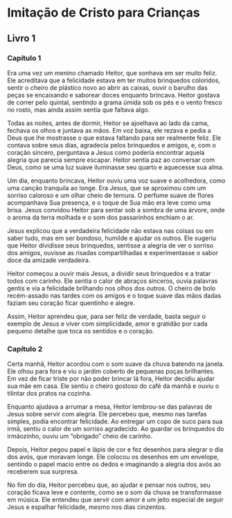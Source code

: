 # Imitação de Cristo para Crianças

## Livro 1

### Capítulo 1

Era uma vez um menino chamado Heitor, que sonhava em ser muito feliz. Ele acreditava que a felicidade estava em ter muitos brinquedos coloridos, sentir o cheiro de plástico novo ao abrir as caixas, ouvir o barulho das peças se encaixando e saborear doces enquanto brincava. Heitor gostava de correr pelo quintal, sentindo a grama úmida sob os pés e o vento fresco no rosto, mas ainda assim sentia que faltava algo.

Todas as noites, antes de dormir, Heitor se ajoelhava ao lado da cama, fechava os olhos e juntava as mãos. Em voz baixa, ele rezava e pedia a Deus que lhe mostrasse o que estava faltando para ser realmente feliz. Ele contava sobre seus dias, agradecia pelos brinquedos e amigos, e, com o coração sincero, perguntava a Jesus como poderia encontrar aquela alegria que parecia sempre escapar. Heitor sentia paz ao conversar com Deus, como se uma luz suave iluminasse seu quarto e aquecesse sua alma.

Um dia, enquanto brincava, Heitor ouviu uma voz suave e acolhedora, como uma canção tranquila ao longe. Era Jesus, que se aproximou com um sorriso caloroso e um olhar cheio de ternura. O perfume suave de flores acompanhava Sua presença, e o toque de Sua mão era leve como uma brisa. Jesus convidou Heitor para sentar sob a sombra de uma árvore, onde o aroma da terra molhada e o som dos passarinhos enchiam o ar.

Jesus explicou que a verdadeira felicidade não estava nas coisas ou em saber tudo, mas em ser bondoso, humilde e ajudar os outros. Ele sugeriu que Heitor dividisse seus brinquedos, sentisse a alegria de ver o sorriso dos amigos, ouvisse as risadas compartilhadas e experimentasse o sabor doce da amizade verdadeira.

Heitor começou a ouvir mais Jesus, a dividir seus brinquedos e a tratar todos com carinho. Ele sentia o calor de abraços sinceros, ouvia palavras gentis e via a felicidade brilhando nos olhos dos outros. O cheiro de bolo recém-assado nas tardes com os amigos e o toque suave das mãos dadas faziam seu coração ficar quentinho e alegre.

Assim, Heitor aprendeu que, para ser feliz de verdade, basta seguir o exemplo de Jesus e viver com simplicidade, amor e gratidão por cada pequeno detalhe que toca os sentidos e o coração.

### Capítulo 2

Certa manhã, Heitor acordou com o som suave da chuva batendo na janela. Ele olhou para fora e viu o jardim coberto de pequenas poças brilhantes. Em vez de ficar triste por não poder brincar lá fora, Heitor decidiu ajudar sua mãe em casa. Ele sentiu o cheiro gostoso do café da manhã e ouviu o tilintar dos pratos na cozinha.

Enquanto ajudava a arrumar a mesa, Heitor lembrou-se das palavras de Jesus sobre servir com alegria. Ele percebeu que, mesmo nas tarefas simples, podia encontrar felicidade. Ao entregar um copo de suco para sua irmã, sentiu o calor de um sorriso agradecido. Ao guardar os brinquedos do irmãozinho, ouviu um “obrigado” cheio de carinho.

Depois, Heitor pegou papel e lápis de cor e fez desenhos para alegrar o dia dos avós, que moravam longe. Ele colocou os desenhos em um envelope, sentindo o papel macio entre os dedos e imaginando a alegria dos avós ao receberem sua surpresa.

No fim do dia, Heitor percebeu que, ao ajudar e pensar nos outros, seu coração ficava leve e contente, como se o som da chuva se transformasse em música. Ele entendeu que servir com amor é um jeito especial de seguir Jesus e espalhar felicidade, mesmo nos dias cinzentos.
